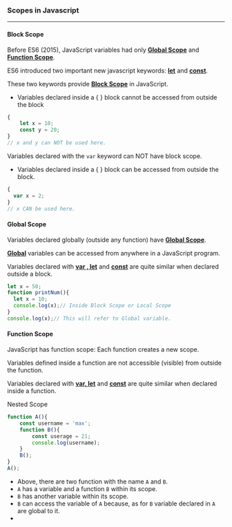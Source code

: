 ### Scopes in Javascript
---

#### Block Scope

Before ES6 (2015), JavaScript variables had only <u><b>Global Scope</b></u> and <b><u>Function Scope</b></u>.

ES6 introduced two important new javascript keywords: <u><b>let</b></u> and <u><b>const</b></u>. 

These two keywords provide <u><b>Block Scope</b></u> in JavaScript.

- Variables declared inside a { } block cannot be accessed from outside the block

```js
{
    let x = 10;
    const y = 20;
}
// x and y can NOT be used here.
```

Variables declared with the `var` keyword can NOT have block scope.

- Variables declared inside a { } block can be accessed from outside the block.

```js
{
  var x = 2;
}
// x CAN be used here.
```

#### Global Scope

Variables declared globally (outside any function) have <u><b>Global Scope</b></u>.

<u><b>Global</u></b> variables can be accessed from anywhere in a JavaScript program.

Variables declared with <u><b>var , let</u></b> and <u><b>const</u></b> are quite similar when declared outside a block.

```js
let x = 50;
function printNum(){
  let x = 10;
  console.log(x);// Inside Block Scope or Local Scope
}
console.log(x);// This will refer to Global variable.
```

#### Function Scope

JavaScript has function scope: Each function creates a new scope.

Variables defined inside a function are not accessible (visible) from outside the function.

Variables declared with <u><b>var, let</u></b> and <u><b>const</u></b> are quite similar when declared inside a function.

Nested Scope
```js
function A(){
    const username = 'max';
    function B(){
        const userage = 21;
        console.log(username);
    }
    B();
}
A();
```
- Above, there are two function with the name `A` and `B`.
- `A` has a variable and a function `B` within its scope. 
- `B` has another variable within its scope.
- `B` can access the variable of `A` because, as for `B` variable declared in `A` are global to it.
- 